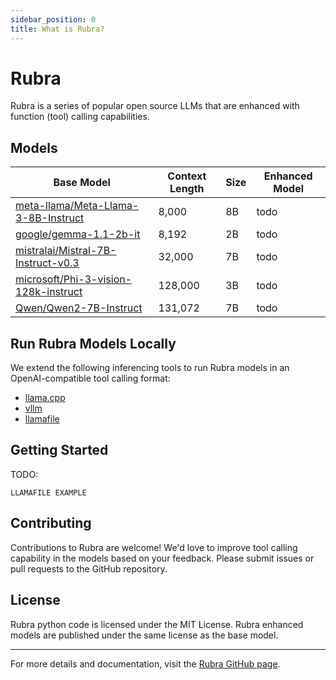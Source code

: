 ```yaml
---
sidebar_position: 0
title: What is Rubra?
---
```



# Rubra

Rubra is a series of popular open source LLMs that are enhanced with function (tool) calling capabilities.

## Models

| Base Model                                                            | Context Length | Size | Enhanced Model |
|-----------------------------------------------------------------------|----------------|------|----------------|
| [meta-llama/Meta-Llama-3-8B-Instruct](https://huggingface.co/meta-llama/Meta-Llama-3-8B-Instruct) | 8,000          | 8B   | todo           |
| [google/gemma-1.1-2b-it](https://huggingface.co/google/gemma-1.1-2b-it)                       | 8,192          | 2B   | todo           |
| [mistralai/Mistral-7B-Instruct-v0.3](https://huggingface.co/mistralai/Mistral-7B-Instruct-v0.3) | 32,000         | 7B   | todo           |
| [microsoft/Phi-3-vision-128k-instruct](https://huggingface.co/microsoft/Phi-3-vision-128k-instruct) | 128,000        | 3B   | todo           |
| [Qwen/Qwen2-7B-Instruct](Qwen2-7B-Instruct)                                                      | 131,072        | 7B   | todo           |

## Run Rubra Models Locally

We extend the following inferencing tools to run Rubra models in an OpenAI-compatible tool calling format:

- [llama.cpp](https://github.com/ggerganov/llama.cpp)
- [vllm](https://github.com/vllm-project/vllm)
- [llamafile](https://github.com/Mozilla-Ocho/llamafile)


## Getting Started

TODO:

```
LLAMAFILE EXAMPLE
```

## Contributing

Contributions to Rubra are welcome! We'd love to improve tool calling capability in the models based on your feedback. Please submit issues or pull requests to the GitHub repository.

## License

Rubra python code is licensed under the MIT License. Rubra enhanced models are published under the same license as the base model. 

---

For more details and documentation, visit the [Rubra GitHub page](https://github.com/your-repo/rubra).
